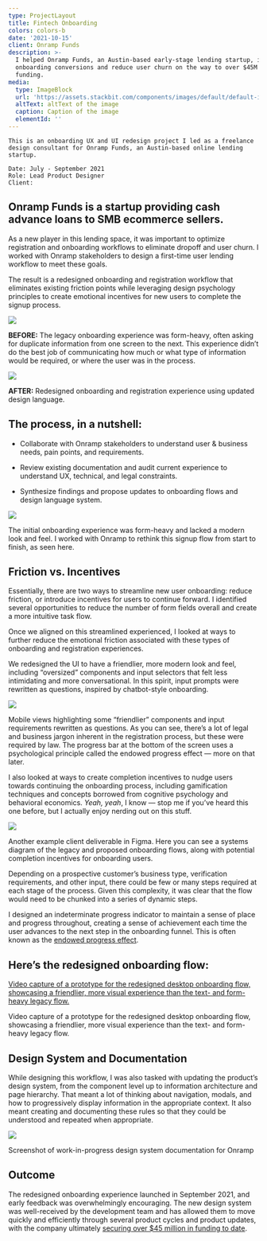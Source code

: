 ```yaml
---
type: ProjectLayout
title: Fintech Onboarding
colors: colors-b
date: '2021-10-15'
client: Onramp Funds
description: >-
  I helped Onramp Funds, an Austin-based early-stage lending startup, increase
  onboarding conversions and reduce user churn on the way to over $45M in
  funding.
media:
  type: ImageBlock
  url: 'https://assets.stackbit.com/components/images/default/default-image.png'
  altText: altText of the image
  caption: Caption of the image
  elementId: ''
---
```

```
This is an onboarding UX and UI redesign project I led as a freelance design consultant for Onramp Funds, an Austin-based online lending startup.

Date: July - September 2021
Role: Lead Product Designer
Client: 
```

## Onramp Funds is a startup providing cash advance loans to SMB ecommerce sellers.

As a new player in this lending space, it was important to optimize registration and onboarding workflows to eliminate dropoff and user churn. I worked with Onramp stakeholders to design a first-time user lending workflow to meet these goals.

The result is a redesigned onboarding and registration workflow that eliminates existing friction points while leveraging design psychology principles to create emotional incentives for new users to complete the signup process.

![](https://prod-files-secure.s3.us-west-2.amazonaws.com/b8010248-b49b-4251-97f1-1d775592cd98/525ec86d-9742-4927-b145-b7ad547fec99/onramp-onboarding-before\(2\).png)

**BEFORE:** The legacy onboarding experience was form-heavy, often asking for duplicate information from one screen to the next. This experience didn’t do the best job of communicating how much or what type of information would be required, or where the user was in the process.

![](https://prod-files-secure.s3.us-west-2.amazonaws.com/b8010248-b49b-4251-97f1-1d775592cd98/be3a9b74-e174-4ca0-9eca-a83ed06c4941/onramp-onboarding-after\(1\).png)

**AFTER:** Redesigned onboarding and registration experience using updated design language.

## The process, in a nutshell:

*   Collaborate with Onramp stakeholders to understand user & business needs, pain points, and requirements.

*   Review existing documentation and audit current experience to understand UX, technical, and legal constraints.

*   Synthesize findings and propose updates to onboarding flows and design language system.

![](https://prod-files-secure.s3.us-west-2.amazonaws.com/b8010248-b49b-4251-97f1-1d775592cd98/e36cae38-6ec4-49c4-8a44-8d75ec5d8bff/onramp-onboarding-figma.png)

The initial onboarding experience was form-heavy and lacked a modern look and feel. I worked with Onramp to rethink this signup flow from start to finish, as seen here.

## Friction vs. Incentives

Essentially, there are two ways to streamline new user onboarding: reduce friction, or introduce incentives for users to continue forward. I identified several opportunities to reduce the number of form fields overall and create a more intuitive task flow.

Once we aligned on this streamlined experienced, I looked at ways to further reduce the emotional friction associated with these types of onboarding and registration experiences.

We redesigned the UI to have a friendlier, more modern look and feel, including “oversized” components and input selectors that felt less intimidating and more conversational. In this spirit, input prompts were rewritten as questions, inspired by chatbot-style onboarding.

![](https://prod-files-secure.s3.us-west-2.amazonaws.com/b8010248-b49b-4251-97f1-1d775592cd98/81073d36-97f6-4cf4-a10a-d3b3976e8be8/onramp-mobile.png)

Mobile views highlighting some “friendlier” components and input requirements rewritten as questions. As you can see, there’s a lot of legal and business jargon inherent in the registration process, but these were required by law. The progress bar at the bottom of the screen uses a psychological principle called the endowed progress effect — more on that later.

I also looked at ways to create completion incentives to nudge users towards continuing the onboarding process, including gamification techniques and concepts borrowed from cognitive psychology and behavioral economics. *Yeah, yeah*, I know — stop me if you’ve heard this one before, but I actually enjoy nerding out on this stuff.

![](https://prod-files-secure.s3.us-west-2.amazonaws.com/b8010248-b49b-4251-97f1-1d775592cd98/78a17e8e-451d-4fd5-84ba-32fe7554a574/onramp-deliverable-figma.png)

Another example client deliverable in Figma. Here you can see a systems diagram of the legacy and proposed onboarding flows, along with potential completion incentives for onboarding users.

Depending on a prospective customer’s business type, verification requirements, and other input, there could be few or many steps required at each stage of the process. Given this complexity, it was clear that the flow would need to be chunked into a series of dynamic steps.

I designed an indeterminate progress indicator to maintain a sense of place and progress throughout, creating a sense of achievement each time the user advances to the next step in the onboarding funnel. This is often known as the [endowed progress effect](https://www.jstor.org/stable/10.1086/500480).

## Here’s the redesigned onboarding flow:

[Video capture of a prototype for the redesigned desktop onboarding flow, showcasing a friendlier, more visual experience than the text- and form-heavy legacy flow.](https://youtu.be/0hpJXZT10-M)

Video capture of a prototype for the redesigned desktop onboarding flow, showcasing a friendlier, more visual experience than the text- and form-heavy legacy flow.

## Design System and Documentation

While designing this workflow, I was also tasked with updating the product’s design system, from the component level up to information architecture and page hierarchy. That meant a lot of thinking about navigation, modals, and how to progressively display information in the appropriate context. It also meant creating and documenting these rules so that they could be understood and repeated when appropriate.

![](https://prod-files-secure.s3.us-west-2.amazonaws.com/b8010248-b49b-4251-97f1-1d775592cd98/7b667a9d-63a6-4655-b00d-f101ff3b1c4c/onramp-figma-design-system.png)

Screenshot of work-in-progress design system documentation for Onramp

## Outcome

The redesigned onboarding experience launched in September 2021, and early feedback was overwhelmingly encouraging. The new design system was well-received by the development team and has allowed them to move quickly and efficiently through several product cycles and product updates, with the company ultimately [securing over $45 million in funding to date](https://www.crunchbase.com/organization/onramp-funds).

